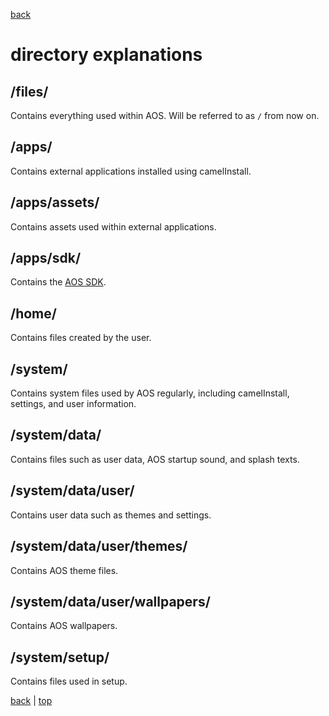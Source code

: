 <a href="docs/help.md">back</a>
# directory explanations

## /files/
Contains everything used within AOS. Will be referred to as `/` from now on.

## /apps/
Contains external applications installed using camelInstall.

## /apps/assets/
Contains assets used within external applications.

## /apps/sdk/
Contains the <a href="docs/sdk.md">AOS SDK</a>.

## /home/
Contains files created by the user.

## /system/
Contains system files used by AOS regularly, including camelInstall, settings, and user information.

## /system/data/
Contains files such as user data, AOS startup sound, and splash texts.

## /system/data/user/
Contains user data such as themes and settings.

## /system/data/user/themes/
Contains AOS theme files.

## /system/data/user/wallpapers/
Contains AOS wallpapers.

## /system/setup/
Contains files used in setup.

<a href="docs/help.md">back</a> | <a href="#directory-explanations">top</a>